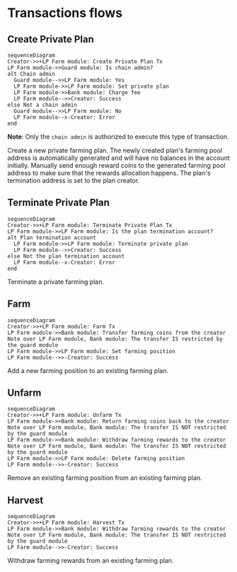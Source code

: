 <!-- order: 7 -->

# Transactions flows

## Create Private Plan

```mermaid
sequenceDiagram
Creator->>+LP Farm module: Create Private Plan Tx
LP Farm module->>Guard module: Is chain admin?
alt Chain admin
  Guard module-->>LP Farm module: Yes
  LP Farm module->>LP Farm module: Set private plan
  LP Farm module->>Bank module: Charge fee
  LP Farm module-->>Creator: Success
else Not a chain admin
  Guard module-->>LP Farm module: No
  LP Farm module--x-Creator: Error
end
```

**Note**: Only the `chain admin` is authorized to execute this type of transaction.

Create a new private farming plan.
The newly created plan's farming pool address is automatically generated and will have no balances in the account initially.
Manually send enough reward coins to the generated farming pool address to make sure that the rewards allocation happens.
The plan's termination address is set to the plan creator.

## Terminate Private Plan

```mermaid
sequenceDiagram
Creator->>+LP Farm module: Terminate Private Plan Tx
LP Farm module->>LP Farm module: Is the plan termination account?
alt Plan termination account
  LP Farm module->>LP Farm module: Terminate private plan
  LP Farm module-->>Creator: Success
else Not the plan termination account
  LP Farm module--x-Creator: Error
end
```

Terminate a private farming plan.

## Farm

```mermaid
sequenceDiagram
Creator->>+LP Farm module: Farm Tx
LP Farm module->>Bank module: Transfer farming coins from the creator
Note over LP Farm module, Bank module: The transfer IS restricted by the guard module
LP Farm module->>LP Farm module: Set farming position
LP Farm module-->>-Creator: Success
```

Add a new farming position to an existing farming plan.

## Unfarm

```mermaid
sequenceDiagram
Creator->>+LP Farm module: Unfarm Tx
LP Farm module->>Bank module: Return farming coins back to the creator
Note over LP Farm module, Bank module: The transfer IS NOT restricted by the guard module
LP Farm module->>Bank module: Withdraw farming rewards to the creator
Note over LP Farm module, Bank module: The transfer IS NOT restricted by the guard module
LP Farm module->>LP Farm module: Delete farming position
LP Farm module-->>-Creator: Success
```

Remove an existing farming position from an existing farming plan.

## Harvest

```mermaid
sequenceDiagram
Creator->>+LP Farm module: Harvest Tx
LP Farm module->>Bank module: Withdraw farming rewards to the creator
Note over LP Farm module, Bank module: The transfer IS NOT restricted by the guard module
LP Farm module-->>-Creator: Success
```

Withdraw farming rewards from an existing farming plan.
